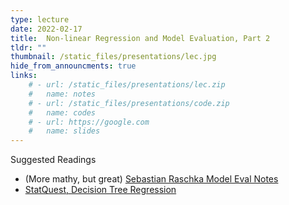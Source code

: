 ```yaml
---
type: lecture
date: 2022-02-17
title:  Non-linear Regression and Model Evaluation, Part 2
tldr: ""
thumbnail: /static_files/presentations/lec.jpg
hide_from_announcments: true
links: 
    # - url: /static_files/presentations/lec.zip
    #   name: notes
    # - url: /static_files/presentations/code.zip
    #   name: codes
    # - url: https://google.com
    #   name: slides
---
```

<!-- **Suggested Readings:** -->
<!-- - [Readings 1](http://example.com) -->
Suggested Readings
- (More mathy, but great) [Sebastian Raschka Model Eval Notes](https://sebastianraschka.com/pdf/lecture-notes/stat451fs20/08-model-eval-1-intro__notes.pdf)
- [StatQuest, Decision Tree Regression](https://www.youtube.com/channel/UCtYLUTtgS3k1Fg4y5tAhLbw)
